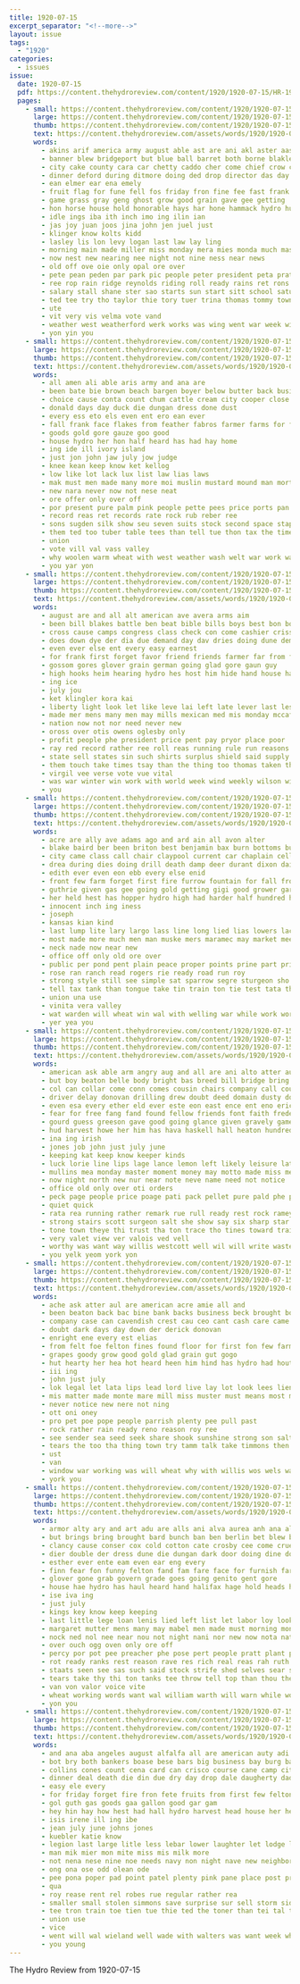 ```yaml
---
title: 1920-07-15
excerpt_separator: "<!--more-->"
layout: issue
tags:
  - "1920"
categories:
  - issues
issue:
  date: 1920-07-15
  pdf: https://content.thehydroreview.com/content/1920/1920-07-15/HR-1920-07-15.pdf
  pages:
    - small: https://content.thehydroreview.com/content/1920/1920-07-15/small/HR-1920-07-15-01.jpg
      large: https://content.thehydroreview.com/content/1920/1920-07-15/large/HR-1920-07-15-01.jpg
      thumb: https://content.thehydroreview.com/content/1920/1920-07-15/thumbnails/HR-1920-07-15-01.jpg
      text: https://content.thehydroreview.com/assets/words/1920/1920-07-15/HR-1920-07-15-01.txt
      words:
        - akins arif america army august able ast are ani akl aster aas alee ask ago adkins austin and apache ana ane all alling
        - banner blew bridgeport but blue ball barret both borne blakley bridge been boring bie bali best boys bee board brost business
        - city cake county cara car chetty caddo cher come chief crow cashier came con cost conan charlie cute chet corn cam change call
        - dinner deford during ditmore doing ded drop director das day daring down diamond denham
        - ean elmer ear ena emely
        - fruit flag for fune fell fos friday fron fine fee fast frank from ford field fae forte forth felton frost friends ferris fam fow
        - game grass gray geng ghost grow good grain gave gee getting
        - hon horse house hold honorable hays har hone hammack hydro hugh has hand hise high her hope hove home hier hinton had him held heon
        - idle ings iba ith inch imo ing ilin ian
        - jas joy juan joos jina john jen juel just
        - klinger know kolts kidd
        - lasley lis lon levy logan last law lay ling
        - morning main made miller miss monday mera mies monda much master mound mar mont
        - now nest new nearing nee night not nine ness near news
        - old off ove oie only opal ore over
        - pete pean peden par park pic people peter president peta prati pear phe pine past push pace pat pleasant pain pal power pill plan pee part
        - ree rop rain ridge reynolds riding roll ready rains ret rons rhodes reg read rock reno rious robinson rob
        - salary stall shane ster sao starts sun start sitt school saturday say sat still simmons state station sie sho said shape sunday speak sees see scot scott spall stockton soi
        - ted tee try tho taylor thie tory tuer trina thomas tommy town than tary the tan train thing them tha then thi trip tin take tex teach trom thy thom
        - ute
        - vit very vis velma vote vand
        - weather west weatherford werk works was wing went war week wind while wife weiter william watt weer wish wooden wood word will with why whit work wall
        - yon yin you
    - small: https://content.thehydroreview.com/content/1920/1920-07-15/small/HR-1920-07-15-02.jpg
      large: https://content.thehydroreview.com/content/1920/1920-07-15/large/HR-1920-07-15-02.jpg
      thumb: https://content.thehydroreview.com/content/1920/1920-07-15/thumbnails/HR-1920-07-15-02.jpg
      text: https://content.thehydroreview.com/assets/words/1920/1920-07-15/HR-1920-07-15-02.txt
      words:
        - all amen ali able aris army and ana are
        - been bate bie brown beach bargen boyer below butter back business breed bar bills bulk bolster buyer brought burden body bran bers big
        - choice cause conta count chum cattle cream city cooper close came citizen change carpenter can coats cea cost
        - donald days day duck die dungan dress done dust
        - every ess eto els even ent ero ean ever
        - fall frank face flakes from feather fabros farmer farms for fancy first felt farm
        - goods gold gore gauze goo good
        - house hydro her hon half heard has had hay home
        - ing ide ill ivory island
        - just jon john jaw july jow judge
        - knee kean keep know ket kellog
        - low like lot lack lux list law lias laws
        - mak must men made many more moi muslin mustard mound man mortis mens might money most
        - new nara never now not nese neat
        - ore offer only over off
        - por present pure palm pink people pette pees price ports pan pla poor piece pay pickles proud pet per prairie pau powder poplin pant page pete
        - record reas ret records rate rock rub reber ree
        - sons sugden silk show seu seven suits stock second space staples sir shirts sumner such seum service special sauce suit serge short sas seed sul senator sone sardi straw salmon shea soles state summer subject sale strong sie
        - them ted too tuber table tees than tell tue thon tax the times tick then tor
        - union
        - vote vill val vass valley
        - why woolen warm wheat with west weather wash welt war work was wit will world
        - you yar yon
    - small: https://content.thehydroreview.com/content/1920/1920-07-15/small/HR-1920-07-15-03.jpg
      large: https://content.thehydroreview.com/content/1920/1920-07-15/large/HR-1920-07-15-03.jpg
      thumb: https://content.thehydroreview.com/content/1920/1920-07-15/thumbnails/HR-1920-07-15-03.jpg
      text: https://content.thehydroreview.com/assets/words/1920/1920-07-15/HR-1920-07-15-03.txt
      words:
        - august are and all alt american ave avera arms aim
        - been bill blakes battle ben beat bible bills boys best bon bonds banks big but bank bor bryan billa board buys
        - cross cause camps congress class check con come cashier criss cad county cash caddo certain can
        - does down dye der dia due demand day dav dries doing dune demo deal dress
        - even ever else ent every easy earnest
        - for frank first forget favor friend friends farmer far from fies fund ferris fields foe funny
        - gossom gores glover grain german going glad gore gaun guy
        - high hooks heim hearing hydro hes host him hide hand house has hon
        - ing ice
        - july jou
        - ket klingler kora kai
        - liberty light look let like leve lai left late lever last less life lay liv
        - made mer mens many men may mills mexican med mis monday mccafferty mean mound march maxi market money manner man
        - nation now not nor need never new
        - oross over otis owens oglesby only
        - profit people phe president price pent pay pryor place poor
        - ray red record rather ree roll reas running rule run reasons
        - state sell states sin such shirts surplus shield said supply show school stand sum sunday speech sells storm subject say stocks stake small store smell sone senator set
        - them touch take times tsay than the thing too thomas taken thurs thal try
        - virgil vee verse vote vue vital
        - was war winter win work with world week wind weekly wilson will wayman
        - you
    - small: https://content.thehydroreview.com/content/1920/1920-07-15/small/HR-1920-07-15-04.jpg
      large: https://content.thehydroreview.com/content/1920/1920-07-15/large/HR-1920-07-15-04.jpg
      thumb: https://content.thehydroreview.com/content/1920/1920-07-15/thumbnails/HR-1920-07-15-04.jpg
      text: https://content.thehydroreview.com/assets/words/1920/1920-07-15/HR-1920-07-15-04.txt
      words:
        - acre are ally ave adams ago and ard ain all avon alter
        - blake baird ber been briton best benjamin bax burn bottoms buy bese bers betterson bin back
        - city came class call chair claypool current car chaplain cell counts come cold case can
        - drea during dies doing drill death damp deer durant dixon daily douglas double down
        - edith ever even eon ebb every else enid
        - front few farm forget first fire furrow fountain for fall from fore found
        - guthrie given gas gee going gold getting gigi good grower garber grain
        - her held hest has hopper hydro high had harder half hundred him handle
        - innocent inch ing iness
        - joseph
        - kansas kian kind
        - last lump lite lary largo lass line long lied lias lowers lack later
        - most made more much men man muske mers maramec may market mee milton mark meg many mcalester money
        - neck nade now near new
        - office off only old ore over
        - public per pond pent plain peace proper points prine part prior place price pest
        - rose ran ranch read rogers rie ready road run roy
        - strong style still see simple sat sparrow segre sturgeon sho state streets size scipio seed short seal scripture sun sow six stand sala shee
        - tell tax tank than tongue take tin train ton tie test tata the toll toda them teach tea tor towns tho
        - union una use
        - vinita vera valley
        - wat warden will wheat win wal with welling war while work word wil well west willa winfield weight way worth want wife was
        - yer yea you
    - small: https://content.thehydroreview.com/content/1920/1920-07-15/small/HR-1920-07-15-05.jpg
      large: https://content.thehydroreview.com/content/1920/1920-07-15/large/HR-1920-07-15-05.jpg
      thumb: https://content.thehydroreview.com/content/1920/1920-07-15/thumbnails/HR-1920-07-15-05.jpg
      text: https://content.thehydroreview.com/assets/words/1920/1920-07-15/HR-1920-07-15-05.txt
      words:
        - american ask able arm angry aug and all are ani alto atter auth
        - but boy beaton belle body bright bas breed bill bridge bring bani business bance ber beats bie bis been both bial back best barber bayle bet
        - col can collar come conn comes cousin chairs company call court chin chest care currence crim cheeks cast chas cost change clear cake city clyde cavendish cott
        - driver delay donovan drilling drew doubt deed domain dusty door dare directo date done down dark dono day
        - even esa every ether eld ever este eon east ence ent eno erick enright
        - fear for free fang fand found fellow friends font faith frederick fall flash fast farm foreman furnish fred forward fearing few former fee first fail from faint face fingers
        - gourd guess greeson gave good going glance given gravely game gather goes gray gordon gallant griffin gulch gang glad
        - hud harvest howe her him has hava haskell hall heaton hundred honor how hour hatfield had hale han hydro hyde hand hobby hur hinton hem hes hin hie hoof hole henke
        - ina ing irish
        - jones job john just july june
        - keeping kat keep know keeper kinds
        - luck lorie line lips lage lance lemon left likely leisure late lacy lam look let later low learn like little lawyer letter lower ler lar lacks
        - mullins mea monday master moment money may motto made miss means moore mean miles manthe must mat might mire muy mur more mine matter morning man men mere milk main
        - now night north new nur near note neve name need not notice
        - office old only over oti orders
        - peck page people price poage pati pack pellet pure pald phe piece power pho per poor paper pleasure path
        - quiet quick
        - rata rea running rather remark rue rull ready rest rock ramey real rat road rival randall read room res
        - strong stairs scott surgeon salt she show say six sharp star strange seen sales shoulder servant sho send set straight still sini saw story seem sor struck sina seat side soon sat sage safe shelter service seems see staring shall sey silos stock
        - tone town theye thi trust tha ton trace tho tines toward trail tant tell tin trick toh them then tom torn temples toy the tye tam take tite tak tims toot train thore too timmons tim tene tran touch
        - very valet view ver valois ved vell
        - worthy was want way willis westcott well wil will write waste walt why wild writer whistle wax west wine words worn ways work white wes waite world went wonder watch word with willows while wale wish
        - you yelk yeom york yon
    - small: https://content.thehydroreview.com/content/1920/1920-07-15/small/HR-1920-07-15-06.jpg
      large: https://content.thehydroreview.com/content/1920/1920-07-15/large/HR-1920-07-15-06.jpg
      thumb: https://content.thehydroreview.com/content/1920/1920-07-15/thumbnails/HR-1920-07-15-06.jpg
      text: https://content.thehydroreview.com/assets/words/1920/1920-07-15/HR-1920-07-15-06.txt
      words:
        - ache ask atter aul are american acre amie all and
        - been beaton back bac bine bank backs business beck brought bot boo bis bare benin brown brand bock but best bil ber blood
        - company case can cavendish crest cau ceo cant cash care came col content change court
        - doubt dark days day down der derick donovan
        - enright ene every est elias
        - from felt foe felton fines found floor for first fon few farmer fort fate face frederick far
        - grapes goody grow good gold glad grain gut gogo
        - hut hearty her hea hot heard heen him hind has hydro had hout haskell held heaton head
        - iii ing
        - john just july
        - lok legal let lata lips lead lord live lay lot look lees lien liberal left laden lemon
        - mis matter made monte mare mill miss muster must means most might masa
        - never notice new nere not ning
        - ott oni oney
        - pro pet poe pope people parrish plenty pee pull past
        - rock rather rain ready reno reason roy ree
        - see sender sea seed seek share shook sunshine strong son salts sorter staring special sit still sion such shadow stella shee say
        - tears the too tha thing town try tamm talk take timmons then tad
        - ust
        - van
        - window war working was will wheat why with willis wos wels want
        - york you
    - small: https://content.thehydroreview.com/content/1920/1920-07-15/small/HR-1920-07-15-07.jpg
      large: https://content.thehydroreview.com/content/1920/1920-07-15/large/HR-1920-07-15-07.jpg
      thumb: https://content.thehydroreview.com/content/1920/1920-07-15/thumbnails/HR-1920-07-15-07.jpg
      text: https://content.thehydroreview.com/assets/words/1920/1920-07-15/HR-1920-07-15-07.txt
      words:
        - armor alty ary and art adu are alls ani alva aurea anh ana ali all aid aide
        - but brings bring brought bard bunch ban ben berlin bet blew bovan bona
        - clancy cause conser cox cold cotton cate crosby cee come cruel can con cen cea city
        - dier double der dress dune die dungan dark door doing dine done down dec dill dome demand doo deeds during
        - esther ever ente eam even ear eng every
        - finn fear fon funny felton fand fam fare face for furnish farm fees favor from fight fire fund fink
        - glover gone grab govern grade goes going genito gent gore
        - house hae hydro has haul heard hand halifax hage hold heads had hor happy haw hite horse henry heart howe her hall home hack
        - ise iva ing
        - just july
        - kings key know keep keeping
        - last little lege loan lenis lied left list let labor loy look lon lard light
        - margaret mutter mens many may mabel men made must morning monday man mile
        - nock ned nol nee near nou not night nani nor new now nota nation neal
        - over ouch ogg oven only ore off
        - percy por pot pee preacher phe pose pert people pratt plant pun pol pense pum per pas
        - rot ready ranks rest reason rave res rich real reas rah ruth rae rushing rom rush race running rise richert rien
        - staats seen see sas such said stock strife shed selves sear sain song story safe street she shannon swen shadow save sunday sha six saw ship senator say stand
        - tears take thy thi ton tanks tee throw tell top than thou the thet thing tao tomlin tan them tran tey till tho ture ten taylor trine tor
        - van von valor voice vite
        - wheat working words want wal william warth will warn while work well water win wonder wil way wilson went world was with
        - yon you
    - small: https://content.thehydroreview.com/content/1920/1920-07-15/small/HR-1920-07-15-08.jpg
      large: https://content.thehydroreview.com/content/1920/1920-07-15/large/HR-1920-07-15-08.jpg
      thumb: https://content.thehydroreview.com/content/1920/1920-07-15/thumbnails/HR-1920-07-15-08.jpg
      text: https://content.thehydroreview.com/assets/words/1920/1920-07-15/HR-1920-07-15-08.txt
      words:
        - and ana aba angeles august alfalfa all are american auty adi ale alva
        - bot bry both bankers boase bese bars big business bay burg bane bai beans batt bar bank bal bros buy best banks
        - collins cones count cena card can crisco course cane camp city case come cant close
        - dinner deal death die din due dry day drop dale daugherty dad den date
        - easy ele every
        - for friday forget fire fron fete fruits from first few felton fing fone fon fellows farm foo full fale frie
        - gol guth gas goods gaa gallon good gar gam
        - hey hin hay how hest had hall hydro harvest head house her hed hold hotter hire heen
        - isis irene ill ing ibe
        - jean july june johns jones
        - kuebler katie know
        - legion last large litle less lebar lower laughter let lodge laure lat los line
        - man mik mier mon mite miss mis milk more
        - not nena nese nine noe needs navy non night nave new neighbors
        - ong ona ose odd olean ode
        - pee pona poper pad point patel plenty pink pane place post prey poor public people pent pree
        - qua
        - roy rease rent rel robes rue regular rather rea
        - smaller small stolen simmons save surprise sur sell storm side sunday shi sit stile soap sale stover sohn scott saturday state supply soe store serie ser stuff summer salmon sane
        - tee tron train toe tien tue thie ted the toner than tei tal tod
        - union use
        - vice
        - went will wal wieland well wade with walters was want week why wilson
        - you young
---
```


The Hydro Review from 1920-07-15

<!--more-->

